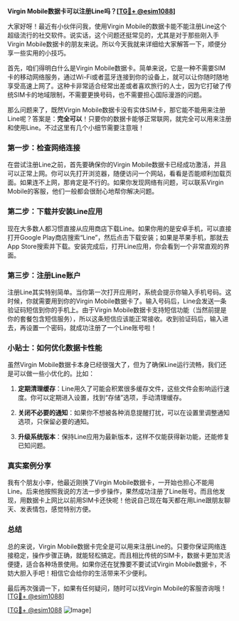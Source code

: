**Virgin Mobile数据卡可以注册Line吗？[[TG💪+ @esim1088](https://t.me/s/esim1088)]**

大家好呀！最近有小伙伴问我，使用Virgin Mobile的数据卡能不能注册Line这个超级流行的社交软件。说实话，这个问题还挺常见的，尤其是对于那些刚入手Virgin Mobile数据卡的朋友来说。所以今天我就来详细给大家解答一下，顺便分享一些实用的小技巧。

首先，咱们得明白什么是Virgin Mobile数据卡。简单来说，它是一种不需要SIM卡的移动网络服务，通过Wi-Fi或者蓝牙连接到你的设备上，就可以让你随时随地享受高速上网了。这种卡非常适合经常出差或者喜欢旅行的人士，因为它打破了传统SIM卡的地域限制，不需要更换号码，也不需要担心国际漫游的问题。

那么问题来了，既然Virgin Mobile数据卡没有实体SIM卡，那它能不能用来注册Line呢？答案是：**完全可以**！只要你的数据卡能够正常联网，就完全可以用来注册和使用Line。不过这里有几个小细节需要注意哦！

### 第一步：检查网络连接

在尝试注册Line之前，首先要确保你的Virgin Mobile数据卡已经成功激活，并且可以正常上网。你可以先打开浏览器，随便访问一个网站，看看是否能顺利加载页面。如果连不上网，那肯定是不行的。如果你发现网络有问题，可以联系Virgin Mobile的客服，他们一般都会很耐心地帮你解决问题。

### 第二步：下载并安装Line应用

现在大多数人都习惯直接从应用商店下载Line。如果你用的是安卓手机，可以直接打开Google Play商店搜索“Line”，然后点击下载安装；如果是苹果手机，那就去App Store搜索并下载。安装完成后，打开Line应用，你会看到一个非常直观的界面。

### 第三步：注册Line账户

注册Line其实特别简单。当你第一次打开应用时，系统会提示你输入手机号码。这时候，你就需要用到你的Virgin Mobile数据卡了。输入号码后，Line会发送一条验证码短信到你的手机上。由于Virgin Mobile数据卡支持短信功能（当然前提是你的套餐包含短信服务），所以这条短信应该能正常接收。收到验证码后，输入进去，再设置一个密码，就成功注册了一个Line账号啦！

### 小贴士：如何优化数据卡性能

虽然Virgin Mobile数据卡本身已经很强大了，但为了确保Line运行流畅，我们还是可以做一些小优化的。比如：

1. **定期清理缓存**：Line用久了可能会积累很多缓存文件，这些文件会影响运行速度。你可以定期进入设置，找到“存储”选项，手动清理缓存。
   
2. **关闭不必要的通知**：如果你不想被各种消息提醒打扰，可以在设置里调整通知选项，只保留必要的通知。

3. **升级系统版本**：保持Line应用为最新版本，这样不仅能获得新功能，还能修复已知问题。

### 真实案例分享

我有个朋友小李，他最近刚换了Virgin Mobile数据卡，一开始也担心不能用Line。后来他按照我说的方法一步步操作，果然成功注册了Line账号。而且他发现，用数据卡上网比以前用SIM卡还快呢！他说自己现在每天都在用Line跟朋友聊天、发表情包，感觉特别方便。

### 总结

总的来说，Virgin Mobile数据卡完全是可以用来注册Line的。只要你保证网络连接稳定，操作步骤正确，就能轻松搞定。而且相比传统的SIM卡，数据卡更加灵活便捷，适合各种场景使用。如果你还在犹豫要不要试试Virgin Mobile数据卡，不妨大胆入手吧！相信它会给你的生活带来不少便利。

最后再次强调一下，如果有任何疑问，随时可以找Virgin Mobile的客服咨询哦！[[TG💪+ @esim1088](https://t.me/s/esim1088)]

[[TG💪+ @esim1088](https://t.me/s/esim1088) ![Image](https://i.postimg.cc/4NQfJmqS/Snipaste-2025-05-13-00-14-12.png)]